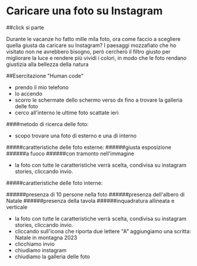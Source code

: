 # Caricare una foto su Instagram

##click si parte

Durante le vacanze ho fatto mille mila foto, ora come faccio a scegliere quella giusta da caricare su Instagram? I paesaggi mozzafiato che ho visitato non ne avrebbero bisogno, però cercherò il filtro giusto per migliorare la luce e rendere più vividi i colori, in modo che le foto rendano giustizia alla bellezza della natura

##Esercitazione "Human code"

- prendo il mio telefono
- lo accendo
- scorro le schermate dello schermo verso dx fino a trovare la galleria delle foto
- cerco all'interno le ultime foto scattate ieri

####metodo di ricerca delle foto:

- scopo trovare una foto di esterno e una di interno

#####caratteristiche delle foto esterne:
######giusta esposizione
######a fuoco
######con tramonto nell'immagine

- la foto con tutte le caratteristiche verrà scelta, condivisa su instagram stories, cliccando invio.

#####caratteristiche delle foto interne:

######presenza di 10 persone nella foto
######presenza dell'albero di Natale
######presenza della tavola
######inquadratura allineata e verticale

- la foto con tutte le caratteristiche verrà scelta, condivisa su instagram stories, cliccando invio.
- cliccando sull'icona che riporta due lettere "A" aggiungiamo una scritta: Natale in montagna 2023
- clicchiamo invio
- chiudiamo instagram
- chiudiamo la galleria delle foto

